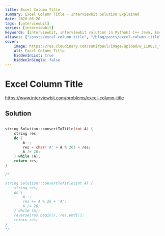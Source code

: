 ```yaml
---
title: Excel Column Title
summary: Excel Column Title - Interviewbit Solution Explained
date: 2020-06-20
tags: [interviewbit]
series: [interviewbit]
keywords: [interviewbit, interviewbit solution in Python3 C++ Java, Excel Column Title solution]
aliases: ["/posts/excel-column-title", "/blog/posts/excel-column-title", "/excel-column-title"]
cover:
    image: https://res.cloudinary.com/samirpaul/image/upload/w_1100,c_fit,co_rgb:FFFFFF,l_text:Arial_70_bold:Excel Column Title - Solution Explained/problem-solving.webp
    alt: Excel Column Title
    hiddenInList: true
    hiddenInSingle: false
---
```


# Excel Column Title

https://www.interviewbit.com/problems/excel-column-title


## Solution

```cpp

string Solution::convertToTitle(int A) {
    string res;
    do {
        A--;
        res = char('A' + A % 26) + res;
        A /= 26;
    } while (A);
    return res;
}

/*

string Solution::convertToTitle(int A) {
    string res;
    do {
        A--;
        res += A % 26 + 'A';
        A /= 26;
    } while (A);
    reverse(res.begin(), res.end());
    return res;
}
*/
```